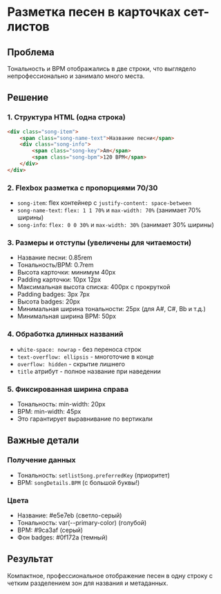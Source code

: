 # Разметка песен в карточках сет-листов

## Проблема
Тональность и BPM отображались в две строки, что выглядело непрофессионально и занимало много места.

## Решение

### 1. Структура HTML (одна строка)
```html
<div class="song-item">
    <span class="song-name-text">Название песни</span>
    <div class="song-info">
        <span class="song-key">Am</span>
        <span class="song-bpm">120 BPM</span>
    </div>
</div>
```

### 2. Flexbox разметка с пропорциями 70/30
- `song-item`: flex контейнер с `justify-content: space-between`
- `song-name-text`: `flex: 1 1 70%` и `max-width: 70%` (занимает 70% ширины)
- `song-info`: `flex: 0 0 30%` и `max-width: 30%` (занимает 30% ширины)

### 3. Размеры и отступы (увеличены для читаемости)
- Название песни: 0.85rem
- Тональность/BPM: 0.7rem
- Высота карточки: минимум 40px
- Padding карточки: 10px 12px
- Максимальная высота списка: 400px с прокруткой
- Padding badges: 3px 7px
- Высота badges: 20px
- Минимальная ширина тональности: 25px (для A#, C#, Bb и т.д.)
- Минимальная ширина BPM: 50px

### 4. Обработка длинных названий
- `white-space: nowrap` - без переноса строк
- `text-overflow: ellipsis` - многоточие в конце
- `overflow: hidden` - скрытие лишнего
- `title` атрибут - полное название при наведении

### 5. Фиксированная ширина справа
- Тональность: min-width: 20px
- BPM: min-width: 45px
- Это гарантирует выравнивание по вертикали

## Важные детали

### Получение данных
- Тональность: `setlistSong.preferredKey` (приоритет)
- BPM: `songDetails.BPM` (с большой буквы!)

### Цвета
- Название: #e5e7eb (светло-серый)
- Тональность: var(--primary-color) (голубой)
- BPM: #9ca3af (серый)
- Фон badges: #0f172a (темный)

## Результат
Компактное, профессиональное отображение песен в одну строку с четким разделением зон для названия и метаданных.